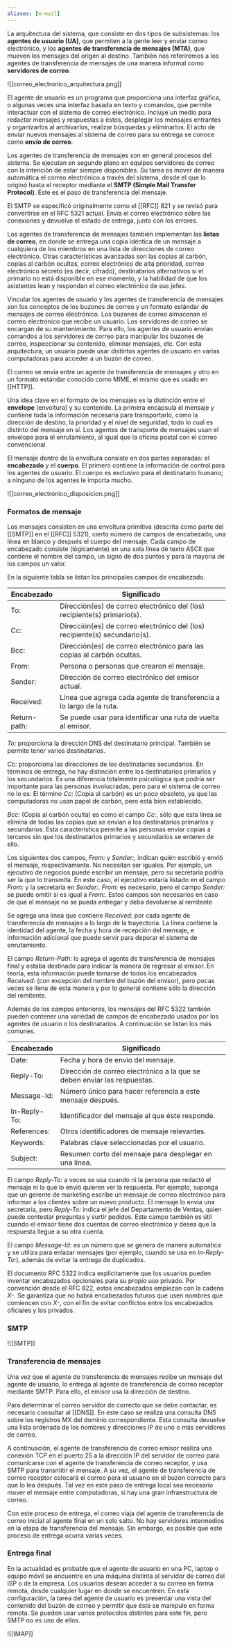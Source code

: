 ```yaml
---
aliases: [e-mail]
---
```


La arquitectura del sistema, que consiste en dos tipos de subsistemas: los **agentes de usuario (UA)**, que permiten a la gente leer y enviar correo electrónico, y los **agentes de transferencia de mensajes (MTA)**, que mueven los mensajes del origen al destino. También nos referiremos a los agentes de transferencia de mensajes de una manera informal como **servidores de correo**.

![[correo_electronico_arquitectura.png]]

El agente de usuario es un programa que proporciona una interfaz gráfica, o algunas veces una interfaz basada en texto y comandos, que permite interactuar con el sistema de correo electrónico. Incluye un medio para redactar mensajes y respuestas a éstos, desplegar los mensajes entrantes y organizarlos al archivarlos, realizar búsquedas y eliminarlos. El acto de enviar nuevos mensajes al sistema de correo para su entrega se conoce como **envío de correo**.

Los agentes de transferencia de mensajes son en general procesos del sistema. Se ejecutan en segundo plano en equipos servidores de correo con la intención de estar siempre disponibles. Su tarea es mover de manera automática el correo electrónico a través del sistema, desde el que lo originó hasta el receptor mediante el **SMTP (Simple Mail Transfer Protocol)**. Éste es el paso de transferencia del mensaje.

El SMTP se especificó originalmente como el [[RFC]] 821 y se revisó para convertirse en el RFC 5321 actual. Envía el correo electrónico sobre las conexiones y devuelve el estado de entrega, junto con los errores.

Los agentes de transferencia de mensajes también implementan las **listas de correo**, en donde se entrega una copia idéntica de un mensaje a cualquiera de los miembros en una lista de direcciones de correo electrónico. Otras características avanzadas son las copias al carbón, copias al carbón ocultas, correo electrónico de alta prioridad, correo electrónico secreto (es decir, cifrado), destinatarios alternativos si el primario no está disponible en ese momento, y la habilidad de que los asistentes lean y respondan el correo electrónico de sus jefes.

Vincular los agentes de usuario y los agentes de transferencia de mensajes son los conceptos de los buzones de correo y un formato estándar de mensajes de correo electrónico. Los buzones de correo almacenan el correo electrónico que recibe un usuario. Los servidores de correo se encargan de su mantenimiento. Para ello, los agentes de usuario envían comandos a los servidores de correo para manipular los buzones de correo, inspeccionar su contenido, eliminar mensajes, etc. Con esta arquitectura, un usuario puede usar distintos agentes de usuario en varias computadoras para acceder a un buzón de correo. 

El correo se envía entre un agente de transferencia de mensajes y otro en un formato estándar conocido como MIME, el mismo que es usado en [[HTTP]].

Una idea clave en el formato de los mensajes es la distinción entre el **envelope** (envoltura) y su contenido. La primera encapsula el mensaje y contiene toda la información necesaria para transportarlo, como la dirección de destino, la prioridad y el nivel de seguridad, todo lo cual es distinto del mensaje en sí. Los agentes de transporte de mensajes usan el envelope para el enrutamiento, al igual que la oficina postal con el correo convencional.

El mensaje dentro de la envoltura consiste en dos partes separadas: el **encabezado** y el **cuerpo**. El primero contiene la información de control para los agentes de usuario. El cuerpo es exclusivo para el destinatario humano; a ninguno de los agentes le importa mucho.

![[correo_electronico_disposicion.png]]

### Formatos de mensaje
Los mensajes consisten en una envoltura primitiva (descrita como parte del [[SMTP]] en el [[RFC]] 5321), cierto número de campos de encabezado, una línea en blanco y después el cuerpo del mensaje. Cada campo de encabezado consiste (lógicamente) en una sola línea de texto ASCII que contiene el nombre del campo, un signo de dos puntos y para la mayoría de los campos un valor.

En la siguiente tabla se listan los principales campos de encabezado.

| Encabezado   | Significado                                                                |
| ------------ | -------------------------------------------------------------------------- |
| To:          | Dirección(es) de correo electrónico del (los) recipiente(s) primario(s).   |
| Cc:          | Dirección(es) de correo electrónico del (los) recipiente(s) secundario(s). |
| Bcc:         | Dirección(es) de correo electrónico para las copias al carbón ocultas.     |
| From:        | Persona o personas que crearon el mensaje.                                 |
| Sender:      | Dirección de correo electrónico del emisor actual.                         |
| Received:    | Línea que agrega cada agente de transferencia a lo largo de la ruta.       |
| Return-path: | Se puede usar para identificar una ruta de vuelta al emisor.               |

*To:* proporciona la dirección DNS del destinatario principal. También se permite tener varios destinatarios.

*Cc:* proporciona las direcciones de los destinatarios secundarios. En términos de entrega, no hay distinción entre los destinatarios primarios y los secundarios. Es una diferencia totalmente psicológica que podría ser importante para las personas involucradas, pero para el sistema de correo no lo es. El término *Cc:* (Copia al carbón) es un poco obsoleto, ya que las computadoras no usan papel de carbón, pero está bien establecido.

*Bcc:* (Copia al carbón oculta) es como el campo *Cc:*, sólo que esta línea se elimina de todas las copias que se envían a los destinatarios primarios y secundarios. Esta característica permite a las personas enviar copias a terceros sin que los destinatarios primarios y secundarios se enteren de ello.

Los siguientes dos campos, *From:* y *Sender:*, indican quién escribió y envió el mensaje, respectivamente. No necesitan ser iguales. Por ejemplo, un ejecutivo de negocios puede escribir un mensaje, pero su secretaria podría ser la que lo transmita. En este caso, el ejecutivo estaría listado en el campo *From:* y la secretaria en *Sender:*. *From:* es necesario, pero el campo *Sender:* se puede omitir si es igual a *From:*. Estos campos son necesarios en caso de que el mensaje no se pueda entregar y deba devolverse al remitente

Se agrega una línea que contiene *Received:* por cada agente de transferencia de mensajes a lo largo de la trayectoria. La línea contiene la identidad del agente, la fecha y hora de recepción del mensaje, e información adicional que puede servir para depurar el sistema de enrutamiento.

El campo *Return-Path:* lo agrega el agente de transferencia de mensajes final y estaba destinado para indicar la manera de regresar al emisor. En teoría, esta información puede tomarse de todos los encabezados *Received:* (con excepción del nombre del buzón del emisor), pero pocas veces se llena de esta manera y por lo general contiene sólo la dirección del remitente.

Además de los campos anteriores, los mensajes del RFC 5322 también pueden contener una variedad de campos de encabezado usados por los agentes de usuario o los destinatarios. A continuación se listan los más comunes.

| Encabezado   | Significado                                                              |
| ------------ | ------------------------------------------------------------------------ |
| Date:        | Fecha y hora de envío del mensaje.                                       |
| Reply-To:    | Dirección de correo electrónico a la que se deben enviar las respuestas. |
| Message-Id:  | Número único para hacer referencia a este mensaje después.               |
| In-Reply-To: | Identificador del mensaje al que éste responde.                          |
| References:  | Otros identificadores de mensaje relevantes.                             |
| Keywords:    | Palabras clave seleccionadas por el usuario.                             |
| Subject:     | Resumen corto del mensaje para desplegar en una línea.                   |

El campo *Reply-To:* a veces se usa cuando ni la persona que redactó el mensaje ni la que lo envió quieren ver la respuesta. Por ejemplo, suponga que un gerente de marketing escribe un mensaje de correo electrónico para informar a los clientes sobre un nuevo producto. El mensaje lo envía una secretaria, pero *Reply-To:* indica el jefe del Departamento de Ventas, quien puede contestar preguntas y surtir pedidos. Este campo también es útil cuando el emisor tiene dos cuentas de correo electrónico y desea que la respuesta llegue a su otra cuenta.

El campo *Message-Id:* es un número que se genera de manera automática y se utiliza para enlazar mensajes (por ejemplo, cuando se usa en *In-Reply-To:*), además de evitar la entrega de duplicados.

El documento RFC 5322 indica explícitamente que los usuarios pueden inventar encabezados opcionales para su propio uso privado. Por convención desde el RFC 822, estos encabezados empiezan con la cadena *X-*. Se garantiza que no habrá encabezados futuros que usen nombres que comiencen con *X-*, con el fin de evitar conflictos entre los encabezados oficiales y los privados.

### SMTP
![[SMTP]]

### Transferencia de mensajes
Una vez que el agente de transferencia de mensajes recibe un mensaje del agente de usuario, lo entrega al agente de transferencia de correo receptor mediante SMTP. Para ello, el emisor usa la dirección de destino.

Para determinar el correo servidor de correcto que se debe contactar, es necesario consultar al [[DNS]]. En este caso se realiza una consulta DNS sobre los registros MX del dominio correspondiente. Esta consulta devuelve una lista ordenada de los nombres y direcciones IP de uno o más servidores de correo.

A continuación, el agente de transferencia de correo emisor realiza una conexión TCP en el puerto 25 a la dirección IP del servidor de correo para comunicarse con el agente de transferencia de correo receptor, y usa SMTP para transmitir el mensaje. A su vez, el agente de transferencia de correo receptor colocará el correo para el usuario en el buzón correcto para que lo lea después. Tal vez en este paso de entrega local sea necesario mover el mensaje entre computadoras, si hay una gran infraestructura de correo.

Con este proceso de entrega, el correo viaja del agente de transferencia de correo inicial al agente final en un solo salto. No hay servidores intermedios en la etapa de transferencia del mensaje. Sin embargo, es posible que este proceso de entrega ocurra varias veces.

### Entrega final
En la actualidad es probable que el agente de usuario en una PC, laptop o equipo móvil se encuentre en una máquina distinta al servidor de correo del ISP o de la empresa. Los usuarios desean acceder a su correo en forma remota, desde cualquier lugar en donde se encuentren. En esta configuración, la tarea del agente de usuario es presentar una vista del contenido del buzón de correo y permitir que éste se manipule en forma remota. Se pueden usar varios protocolos distintos para este fin, pero SMTP no es uno de ellos.

![[IMAP]]

